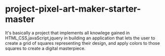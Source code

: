 # project-pixel-art-maker-starter-master
It's basically a project that implements all knowlege gained in HTML,CSS,javaScript,jquery in building an application that lets the user to create a grid of squares representing their design, and apply colors to those squares to create a digital masterpiece.
